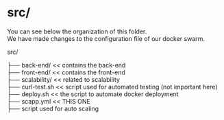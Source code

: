# src/

You can see below the organization of this folder.<br/>
We have made changes to the configuration file of our docker swarm.

  

src/

├── back-end/ << contains the back-end<br/>
├── front-end/ << contains the front-end<br/>
├── scalability/ << related to scalability<br/>
├── curl-test.sh << script used for automated testing (not important here)<br/>
├── deploy.sh << the script to automate docker deployment<br/>
├── scapp.yml << THIS ONE<br/>
├── script used for auto scaling

